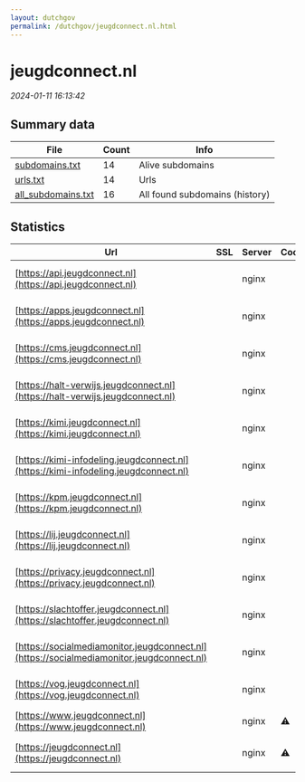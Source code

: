 ```yaml
---
layout: dutchgov
permalink: /dutchgov/jeugdconnect.nl.html
---
```



# jeugdconnect.nl
*2024-01-11 16:13:42*
## Summary data


| File       | Count | Info |
|------------|-------|------|
|[subdomains.txt](/data/jeugdconnect.nl/subdomains.txt)|14|Alive subdomains|
|[urls.txt](/data/jeugdconnect.nl/urls.txt)|14|Urls|
|[all_subdomains.txt](/data/jeugdconnect.nl/all_subdomains.txt)|16|All found subdomains (history)|


## Statistics


| Url | SSL | Server | Cookie | HSTS | CSP | XFO | XXP | RP | Tech |Title |
|------------|-------|------|------|------|------|------|------|------|------|------|
|[https://api.jeugdconnect.nl](https://api.jeugdconnect.nl)| |nginx| | | | | | :white_check_mark: |Bootstrap HSTS Nginx|JustitieConnect|
|[https://apps.jeugdconnect.nl](https://apps.jeugdconnect.nl)| |nginx| | | | | | :white_check_mark: |Bootstrap HSTS Nginx|JustitieConnect|
|[https://cms.jeugdconnect.nl](https://cms.jeugdconnect.nl)| |nginx| | | | | | :white_check_mark: |Bootstrap HSTS Nginx|JustitieConnect|
|[https://halt-verwijs.jeugdconnect.nl](https://halt-verwijs.jeugdconnect.nl)| |nginx| | | | | | :white_check_mark: |Bootstrap HSTS Nginx|JustitieConnect|
|[https://kimi.jeugdconnect.nl](https://kimi.jeugdconnect.nl)| |nginx| | | | | | :white_check_mark: |Bootstrap HSTS Nginx|JustitieConnect|
|[https://kimi-infodeling.jeugdconnect.nl](https://kimi-infodeling.jeugdconnect.nl)| |nginx| | | | | | :white_check_mark: |Bootstrap HSTS Nginx|JustitieConnect|
|[https://kpm.jeugdconnect.nl](https://kpm.jeugdconnect.nl)| |nginx| | | | | | :white_check_mark: |Bootstrap HSTS Nginx|JustitieConnect|
|[https://lij.jeugdconnect.nl](https://lij.jeugdconnect.nl)| |nginx| | | | | | :white_check_mark: |Bootstrap HSTS Nginx|JustitieConnect|
|[https://privacy.jeugdconnect.nl](https://privacy.jeugdconnect.nl)| |nginx| | | | | | :white_check_mark: |Bootstrap HSTS Nginx|JustitieConnect|
|[https://slachtoffer.jeugdconnect.nl](https://slachtoffer.jeugdconnect.nl)| |nginx| | | | | | :white_check_mark: |Bootstrap HSTS Nginx|JustitieConnect|
|[https://socialmediamonitor.jeugdconnect.nl](https://socialmediamonitor.jeugdconnect.nl)| |nginx| | | | | | :white_check_mark: |Bootstrap HSTS Nginx|JustitieConnect|
|[https://vog.jeugdconnect.nl](https://vog.jeugdconnect.nl)| |nginx| | | | | | :white_check_mark: |Bootstrap HSTS Nginx|JustitieConnect|
|[https://www.jeugdconnect.nl](https://www.jeugdconnect.nl)| |nginx|:warning: |:white_check_mark: | | :white_check_mark: | | :white_check_mark: |HSTS Nginx||
|[https://jeugdconnect.nl](https://jeugdconnect.nl)| |nginx|:warning: |:white_check_mark: | | :white_check_mark: | | :white_check_mark: |AngularJS HSTS Nginx|landingspage|